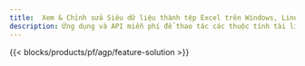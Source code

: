```yaml
---
title:  Xem & Chỉnh sửa Siêu dữ liệu thành tệp Excel trên Windows, Linux & macOS
description: Ứng dụng và API miễn phí để thao tác các thuộc tính tài liệu của các tệp XLS và XLSX
---
```

{{< blocks/products/pf/agp/feature-solution >}} 

